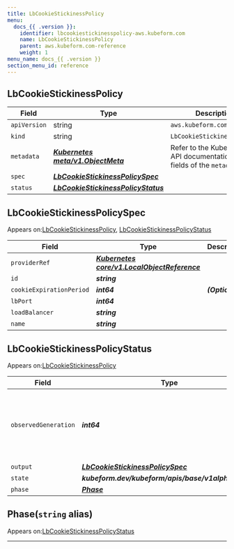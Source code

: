 ```yaml
---
title: LbCookieStickinessPolicy
menu:
  docs_{{ .version }}:
    identifier: lbcookiestickinesspolicy-aws.kubeform.com
    name: LbCookieStickinessPolicy
    parent: aws.kubeform.com-reference
    weight: 1
menu_name: docs_{{ .version }}
section_menu_id: reference
---
```


## LbCookieStickinessPolicy
| Field | Type | Description |
| ------ | ----- | ----------- |
| `apiVersion` | string | `aws.kubeform.com/v1alpha1` |
|    `kind` | string | `LbCookieStickinessPolicy` |
| `metadata` | ***[Kubernetes meta/v1.ObjectMeta](https://kubernetes.io/docs/reference/generated/kubernetes-api/v1.13/#objectmeta-v1-meta)***|Refer to the Kubernetes API documentation for the fields of the `metadata` field.|
| `spec` | ***[LbCookieStickinessPolicySpec](#lbcookiestickinesspolicyspec)***||
| `status` | ***[LbCookieStickinessPolicyStatus](#lbcookiestickinesspolicystatus)***||
## LbCookieStickinessPolicySpec

Appears on:[LbCookieStickinessPolicy](#lbcookiestickinesspolicy), [LbCookieStickinessPolicyStatus](#lbcookiestickinesspolicystatus)

| Field | Type | Description |
| ------ | ----- | ----------- |
| `providerRef` | ***[Kubernetes core/v1.LocalObjectReference](https://kubernetes.io/docs/reference/generated/kubernetes-api/v1.13/#localobjectreference-v1-core)***||
| `id` | ***string***||
| `cookieExpirationPeriod` | ***int64***| ***(Optional)*** |
| `lbPort` | ***int64***||
| `loadBalancer` | ***string***||
| `name` | ***string***||
## LbCookieStickinessPolicyStatus

Appears on:[LbCookieStickinessPolicy](#lbcookiestickinesspolicy)

| Field | Type | Description |
| ------ | ----- | ----------- |
| `observedGeneration` | ***int64***| ***(Optional)*** Resource generation, which is updated on mutation by the API Server.|
| `output` | ***[LbCookieStickinessPolicySpec](#lbcookiestickinesspolicyspec)***| ***(Optional)*** |
| `state` | ***kubeform.dev/kubeform/apis/base/v1alpha1.State***| ***(Optional)*** |
| `phase` | ***[Phase](#phase)***| ***(Optional)*** |
## Phase(`string` alias)

Appears on:[LbCookieStickinessPolicyStatus](#lbcookiestickinesspolicystatus)

---
